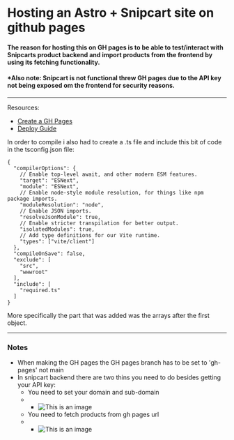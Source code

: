 # Hosting an Astro + Snipcart site on github pages

#### The reason for hosting this on GH pages is to be able to test/interact with Snipcarts product backend and import products from the frontend by using its fetching functionality.

#### *Also note: Snipcart is not functional threw GH pages due to the API key not being exposed om the frontend for security reasons.

<hr>

Resources:
- [Create a GH Pages](https://docs.github.com/en/pages/getting-started-with-github-pages/creating-a-github-pages-site)
- [Deploy Guide](https://docs.astro.build/en/guides/deploy/)



In order to compile i also had to create a .ts file and include this bit of code in the tsconfig.json file:

    {
      "compilerOptions": {
        // Enable top-level await, and other modern ESM features.
        "target": "ESNext",
        "module": "ESNext",
        // Enable node-style module resolution, for things like npm package imports.
        "moduleResolution": "node",
        // Enable JSON imports.
        "resolveJsonModule": true,
        // Enable stricter transpilation for better output.
        "isolatedModules": true,
        // Add type definitions for our Vite runtime.
        "types": ["vite/client"]
      },
      "compileOnSave": false,
      "exclude": [
        "src",
        "wwwroot"
      ],
      "include": [
        "required.ts"
      ]
    }

More specifically the part that was added was the arrays after the first object.

<hr>

### Notes
- When making the GH pages the GH pages branch has to be set to 'gh-pages' not main
- In snipcart backend there are two thins you need to do besides getting your API key:
  - You need to set your domain and sub-domain
  - - ![This is an image](/src/images/snipcart-domain.png)
  - You need to fetch products from gh pages url
  - - ![This is an image](/src/images/snipcart-fetch.png)





